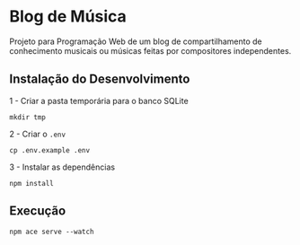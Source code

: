 # Blog de Música
 Projeto para Programação Web de um blog de compartilhamento de conhecimento musicais ou músicas feitas por compositores independentes.

## Instalação do Desenvolvimento

1 - Criar a pasta temporária para o banco SQLite

```console
mkdir tmp
```

2 - Criar o `.env`

```console
cp .env.example .env
```

3 - Instalar as dependências

```console
npm install
```

## Execução

```console
npm ace serve --watch
```

